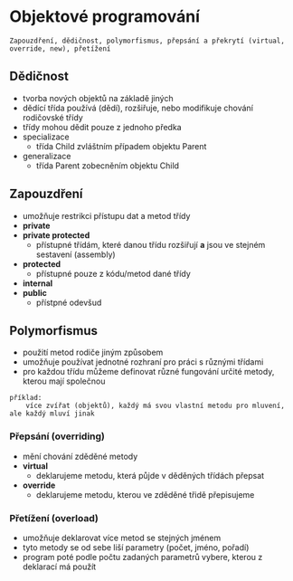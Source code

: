 # Objektové programování

`Zapouzdření, dědičnost, polymorfismus, přepsání a překrytí (virtual, override, new), přetížení`

## Dědičnost

- tvorba nových objektů na základě jiných
- dědící třída používá (dědí), rozšiřuje, nebo modifikuje chování rodičovské třídy
- třídy mohou dědit pouze z jednoho předka
- specializace
  - třída Child zvláštním případem objektu Parent
- generalizace
  - třída Parent zobecněním objektu Child

## Zapouzdření

- umožňuje restrikci přístupu dat a metod třídy
- **private**
- **private protected**
  - přístupné třídám, které danou třídu rozšiřují **a** jsou ve stejném sestavení (assembly)
- **protected**
  - přístupné pouze z kódu/metod dané třídy
- **internal**
- **public**
  - přístpné odevšud

## Polymorfismus

- použití metod rodiče jiným způsobem
- umožňuje používat jednotné rozhraní pro práci s různými třídami
- pro každou třídu můžeme definovat různé fungování určité metody, kterou mají společnou

```
příklad:
    více zvířat (objektů), každý má svou vlastní metodu pro mluvení, ale každý mluví jinak
```

### Přepsání (overriding)

- mění chování zděděné metody
- **virtual**
  - deklarujeme metodu, která půjde v děděných třídách přepsat
- **override**
  - deklarujeme metodu, kterou ve zděděné třidě přepisujeme

### Přetížení (overload)

- umožňuje deklarovat více metod se stejných jménem
- tyto metody se od sebe liší parametry (počet, jméno, pořadí)
- program poté podle počtu zadaných parametrů vybere, kterou z deklarací má použít
